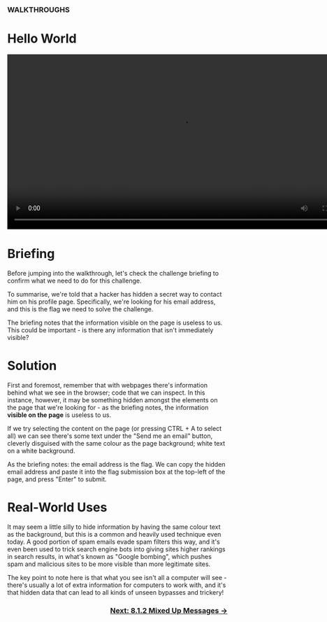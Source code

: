 ### WALKTHROUGHS
# Hello World

<div align="center">
  <video src="https://github.com/alphyos/CyberStart-2023/assets/116646389/6e77929f-f281-447c-a9eb-d19050d17c78" width="800" />
</div>

# Briefing

Before jumping into the walkthrough, let's check the challenge briefing to confirm what we need to do for this challenge.

To summarise, we're told that a hacker has hidden a secret way to contact him on his profile page. Specifically, we're looking for his email address, and this is the flag we need to solve the challenge.

The briefing notes that the information visible on the page is useless to us. This could be important - is there any information that isn't immediately visible?

# Solution

First and foremost, remember that with webpages there's information behind what we see in the browser; code that we can inspect. In this instance, however, it may be something hidden amongst the elements on the page that we're looking for - as the briefing notes, the information **visible on the page** is useless to us.

If we try selecting the content on the page (or pressing CTRL + A to select all) we can see there's some text under the "Send me an email" button, cleverly disguised with the same colour as the page background; white text on a white background.

As the briefing notes: the email address is the flag. We can copy the hidden email address and paste it into the flag submission box at the top-left of the page, and press "Enter" to submit.

# Real-World Uses

It may seem a little silly to hide information by having the same colour text as the background, but this is a common and heavily used technique even today. A good portion of spam emails evade spam filters this way, and it's even been used to trick search engine bots into giving sites higher rankings in search results, in what's known as "Google bombing", which pushes spam and malicious sites to be more visible than more legitimate sites.

The key point to note here is that what you see isn't all a computer will see - there's usually a lot of extra information for computers to work with, and it's that hidden data that can lead to all kinds of unseen bypasses and trickery!

### <div dir="rtl">[→ Next: 8.1.2 Mixed Up Messages](MixedUpMessages8.1.2.md)
